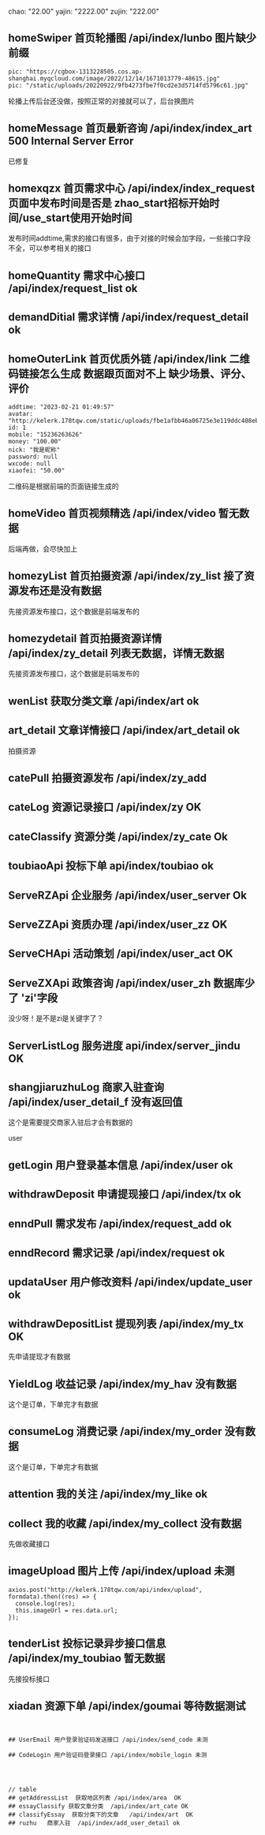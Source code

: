 
chao: "22.00"
yajin: "2222.00"
zujin: "222.00"



## homeSwiper 首页轮播图 /api/index/lunbo 图片缺少前缀
```
pic: "https://cgbox-1313228505.cos.ap-shanghai.myqcloud.com/image/2022/12/14/1671013779-48615.jpg"
pic: "/static/uploads/20220922/9fb4273fbe7f0cd2e3d5714fd5796c61.jpg"
```
轮播上传后台还没做，按照正常的对接就可以了，后台换图片
## homeMessage 首页最新咨询 /api/index/index_art  500 Internal Server Error
已修复

## homexqzx 首页需求中心 /api/index/index_request 页面中发布时间是否是 zhao_start招标开始时间/use_start使用开始时间
发布时间addtime,需求的接口有很多，由于对接的时候会加字段，一些接口字段不全，可以参考相关的接口

## homeQuantity 需求中心接口 /api/index/request_list ok
 
## demandDitial 需求详情 /api/index/request_detail ok

## homeOuterLink 首页优质外链 /api/index/link 二维码链接怎么生成 数据跟页面对不上 缺少场景、评分、评价
```
addtime: "2023-02-21 01:49:57"
avatar: "http://kelerk.178tqw.com/static/uploads/fbe1afbb46a06725e3e119ddc408ebd.png"
id: 1
mobile: "15236263626"
money: "100.00"
nick: "我是昵称"
password: null
wxcode: null
xiaofei: "50.00"
```
二维码是根据前端的页面链接生成的

## homeVideo 首页视频精选 /api/index/video 暂无数据
后端再做，会尽快加上

## homezyList 首页拍摄资源 /api/index/zy_list 接了资源发布还是没有数据
先接资源发布接口，这个数据是前端发布的

## homezydetail 首页拍摄资源详情 /api/index/zy_detail 列表无数据，详情无数据
先接资源发布接口，这个数据是前端发布的

## wenList 获取分类文章 /api/index/art ok

## art_detail 文章详情接口 /api/index/art_detail ok





拍摄资源
## catePull 拍摄资源发布 /api/index/zy_add   

##  cateLog 资源记录接口 /api/index/zy  OK

## cateClassify  资源分类 /api/index/zy_cate  Ok  

## toubiaoApi 投标下单  api/index/toubiao   ok

##  ServeRZApi 企业服务  /api/index/user_server  Ok

##  ServeZZApi 资质办理  /api/index/user_zz  OK

## ServeCHApi 活动策划  /api/index/user_act  OK

## ServeZXApi  政策咨询  /api/index/user_zh  数据库少了 'zi'字段
没少呀！是不是zi是关键字了？

## ServerListLog 服务进度 api/index/server_jindu    OK

## shangjiaruzhuLog  商家入驻查询 /api/index/user_detail_f   没有返回值
这个是需要提交商家入驻后才会有数据的








user
## getLogin 用户登录基本信息 /api/index/user ok

## withdrawDeposit 申请提现接口 /api/index/tx ok

## enndPull 需求发布 /api/index/request_add ok

## enndRecord 需求记录 /api/index/request ok

## updataUser 用户修改资料 /api/index/update_user ok

## withdrawDepositList 提现列表 /api/index/my_tx OK
先申请提现才有数据
 
## YieldLog 收益记录 /api/index/my_hav 没有数据
这个是订单，下单完才有数据

## consumeLog 消费记录 /api/index/my_order 没有数据
这个是订单，下单完才有数据

## attention 我的关注 /api/index/my_like ok

## collect 我的收藏 /api/index/my_collect 没有数据
先做收藏接口


## imageUpload 图片上传 /api/index/upload 未测
```
axios.post("http://kelerk.178tqw.com/api/index/upload", formdata).then((res) => {
  console.log(res);
  this.imageUrl = res.data.url;
});
```

## tenderList 投标记录异步接口信息 /api/index/my_toubiao 暂无数据
先接投标接口

## xiadan 资源下单 /api/index/goumai 等待数据测试 
```


## UserEmail 用户登录验证码发送接口 /api/index/send_code 未测

## CodeLogin 用户验证码登录接口 /api/index/mobile_login 未测




// table
## getAddressList  获取地区列表 /api/index/area  OK
## essayClassify 获取文章分类  /api/index/art_cate OK
## classifyEssay  获取分类下的文章   /api/index/art  OK
## ruzhu   商家入驻  /api/index/add_user_detail ok

